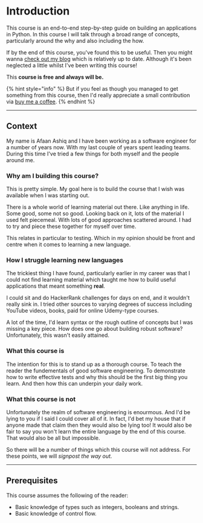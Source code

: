 # Introduction

This course is an end-to-end step-by-step guide on building an applications in Python. In this course I will talk through a broad range of concepts, particularly around the why and also including the how.

If by the end of this course, you've found this to be useful. Then you might wanna [check out my blog](https://www.afaanashiq.com/) which is relatively up to date. Although it's been neglected a little whilst I've been writing this course!

This **course is free and always will be.**&#x20;

{% hint style="info" %}
But if you feel as though you managed to get something from this course, then I'd really appreciate a small contribution via [buy me a coffee](https://buymeacoffee.com/afaanashiq).
{% endhint %}

***

## Context

My name is Afaan Ashiq and I have been working as a software engineer for a number of years now. With my last couple of years spent leading teams. During this time I've tried a few things for both myself and the people around me.

### Why am I building this course?

This is pretty simple. My goal here is to build the course that I wish was available when I was starting out.&#x20;

There is a whole world of learning material out there. Like anything in life. Some good, some not so good. Looking back on it, lots of the material I used felt piecemeal. With lots of good approaches scattered around. I had to try and piece these together for myself over time.

This relates in particular to testing. Which in my opinion should be front and centre when it comes to learning a new language.

### How I struggle learning new languages

The trickiest thing I have found, particularly earlier in my career was that I could not find learning material which taught me how to build useful applications that meant something **real**.&#x20;

I could sit and do HackerRank challenges for days on end, and it wouldn't really sink in. I tried other sources to varying degrees of success including YouTube videos, books, paid for online Udemy-type courses.

A lot of the time, I'd learn syntax or the rough outline of concepts but I was missing a key piece. How does one go about building robust software? Unfortunately, this wasn't easily attained.

### What this course is

The intention for this is to stand up as a thorough course. To teach the reader the fundementals of good software engineering. To demonstrate how to write effective tests and why this should be the first big thing you learn. And then how this can underpin your daily work.

### What this course is not

Unfortunately the realm of software engineering is enourmous. And I'd be lying to you if I said I could cover all of it. In fact, I'd bet my house that if anyone made that claim then they would also be lying too! It would also be fair to say you won't learn the entire language by the end of this course. That would also be all but impossible.

So there will be a number of things which this course will not address. For these points, we will _signpost the way out._

***

## Prerequisites

This course assumes the following of the reader:

* Basic knowledge of types such as integers, booleans and strings.
* Basic knowledge of control flow.
